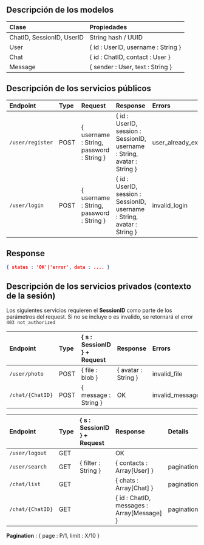 ## Descripción de los modelos
| Clase | Propiedades |
|:----|:-----|
| ChatID, SessionID, UserID | String hash / UUID |
| User | { id : UserID, username : String } |
| Chat | { id : ChatID, contact : User } |
| Message | { sender : User, text : String } |

## Descripción de los servicios públicos

| Endpoint        | Type | Request           | Response  | Errors |
|:---------------|:------|:-----------------|:---------|:-----|
|`/user/register`|POST|{ username : String, password : String }|{ id : UserID, session : SessionID, username : String, avatar : String }|user_already_exists|
|`/user/login`|POST|{ username : String, password : String }|{ id : UserID, session : SessionID, username : String, avatar : String }|invalid_login|

## Response
```json
{ status : 'OK'|'error', data : .... }
```
## Descripción de los servicios privados (contexto de la sesión)

Los siguientes servicios requieren el **SessionID** como parte de los parámetros del request.
Si no se incluye o es invalido, se retornará el error `403 not_authorized`

| Endpoint        | Type | { s : SessionID } + Request| Response  | Errors |
|:---------------|:------|:-----------------|:---------|:-----|
|`/user/photo`|POST|{ file : blob }|{ avatar : String }|invalid_file|
|`/chat/{ChatID}`|POST|{ message : String }|OK|invalid_message|

| Endpoint        | Type | { s : SessionID } + Request| Response  | Details |
|:---------------|:------|:-----------------|:---------|:----|
|`/user/logout`|GET||OK||
|`/user/search`|GET|{ filter : String }|{ contacts : Array[User] }|pagination|
|`/chat/list`|GET||{ chats : Array[Chat] }|pagination|
|`/chat/{ChatID}`|GET||{ id : ChatID, messages : Array[Message] }|pagination|

**Pagination** : { page : P/1, limit : X/10 }